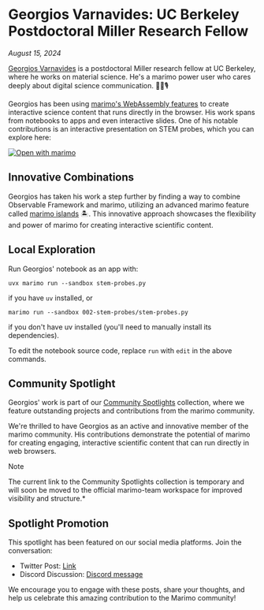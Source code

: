 # Georgios Varnavides: UC Berkeley Postdoctoral Miller Research Fellow

_August 15, 2024_

[Georgios Varnavides](https://georgiosvarnavides.com/) is a postdoctoral Miller research fellow at UC Berkeley, where he works on material science. He's a marimo power user who cares deeply about digital science communication. 👨‍🔬🎙️

Georgios has been using [marimo's WebAssembly features](https://docs.marimo.io/guides/wasm.html) to create interactive science content that runs directly in the browser. His work spans from notebooks to apps and even interactive slides. One of his notable contributions is an interactive presentation on STEM probes, which you can explore here:

[![Open with marimo](https://marimo.io/shield.svg)](https://marimo.io/p/@gvarnavides/stem-probes)

## Innovative Combinations

Georgios has taken his work a step further by finding a way to combine Observable Framework and marimo, utilizing an advanced marimo feature called [marimo islands](https://docs.marimo.io/guides/exporting.html#embed-marimo-outputs-in-html-using-islands) 🏝️. This innovative approach showcases the flexibility and power of marimo for creating interactive scientific content.

## Local Exploration

Run Georgios' notebook as an app with:

```shell
uvx marimo run --sandbox stem-probes.py
```

if you have `uv` installed, or

```shell
marimo run --sandbox 002-stem-probes/stem-probes.py
```

if you don't have uv installed (you'll need to manually install its dependencies).

To edit the notebook source code, replace `run` with `edit` in the above commands.

## Community Spotlight

Georgios' work is part of our [Community Spotlights](https://marimo.io/c/@haleshot/community-spotlights) collection, where we feature outstanding projects and contributions from the marimo community.

We're thrilled to have Georgios as an active and innovative member of the marimo community. His contributions demonstrate the potential of marimo for creating engaging, interactive scientific content that can run directly in web browsers.
> [!NOTE]
> The current link to the Community Spotlights collection is temporary and will soon be moved to the official marimo-team workspace for improved visibility and structure.*

## Spotlight Promotion

This spotlight has been featured on our social media platforms. Join the conversation:

- Twitter Post: [Link](https://x.com/marimo_io/status/1824130227238527005)
- Discord Discussion: [Discord message](https://discord.com/channels/1059888774789730424/1268639867898695761/1273692028177481829)

We encourage you to engage with these posts, share your thoughts, and help us celebrate this amazing contribution to the Marimo community!

